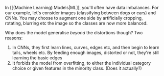 In [[(Machine Learning) Models|ML]], you'll often have data imbalances. For our example, let's consider images (classifying between dogs or cars) and CNNs. You may choose to augment one side by artificially cropping, rotating, blurring etc the image so the classes are now more balanced. 

Why does the model generalise *beyond* the distortions though? Two reasons:
1. In CNNs, they first learn lines, curves, edges etc, and then begin to learn tails, wheels etc. By feeding enough images, distorted or not, they're still learning the basic edges
2. It forbids the model from overfitting, to either the individual category choice or given features in the minority class. (Does it actually?)